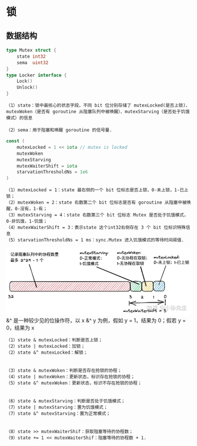 # 锁

## 数据结构
```Go
type Mutex struct {
	state int32
	sema  uint32
}
type Locker interface {
	Lock()
	Unlock()
}
```
    （1）state：锁中最核心的状态字段，不同 bit 位分别存储了 mutexLocked(是否上锁)、mutexWoken（是否有 goroutine 从阻塞队列中被唤醒）、mutexStarving（是否处于饥饿模式）的信息

    （2）sema：用于阻塞和唤醒 goroutine 的信号量.
```Go
const (
	mutexLocked = 1 << iota // mutex is locked
	mutexWoken
	mutexStarving
	mutexWaiterShift = iota
	starvationThresholdNs = 1e6
)
```

    （1）mutexLocked = 1：state 最右侧的一个 bit 位标志是否上锁，0-未上锁，1-已上锁；
    （2）mutexWoken = 2：state 右数第二个 bit 位标志是否有 goroutine 从阻塞中被唤醒，0-没有，1-有；
    （3）mutexStarving = 4：state 右数第三个 bit 位标志 Mutex 是否处于饥饿模式，0-非饥饿，1-饥饿；
    （4）mutexWaiterShift = 3：表示state 这个int32右侧存在 3 个 bit 位标识特殊信息
    （5）starvationThresholdNs = 1 ms：sync.Mutex 进入饥饿模式的等待时间阈值.

![Alt text](mutex1.png)
&^ 是一种较少见的位操作符，以 x &^ y 为例，假如 y = 1，结果为 0；假若 y = 0，结果为 x

    （1）state & mutexLocked：判断是否上锁；
    （2）state | mutexLocked：加锁；
    （2）state &^ mutexLocked：解锁；


    （3）state & mutexWoken：判断是否存在抢锁的协程；
    （4）state | mutexWoken：更新状态，标识存在抢锁的协程；
    （5）state &^ mutexWoken：更新状态，标识不存在抢锁的协程；

 
    （6）state & mutexStarving：判断是否处于饥饿模式；
    （7）state | mutexStarving：置为饥饿模式；
    （7）state &^ mutexStarving：置为正常模式；


    （8）state >> mutexWaiterShif：获取阻塞等待的协程数；
    （9）state += 1 << mutexWaiterShif：阻塞等待的协程数 + 1.